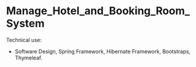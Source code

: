 # Manage_Hotel_and_Booking_Room_System
Technical use: 
- Software Design, Spring Framework, Hibernate Framework, Bootstraps, Thymeleaf.

